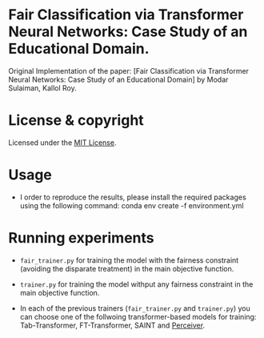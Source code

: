 # Fair Classification via Transformer Neural Networks: Case Study of an Educational Domain.


Original Implementation of the paper: [Fair Classification via Transformer Neural Networks: Case Study of an Educational Domain] by Modar Sulaiman, Kallol Roy.



# License & copyright
Licensed under the [MIT License](License).


# Usage
* I order to reproduce the results, please install the required packages using the following command: 
                               conda env create -f environment.yml

# Running experiments

* `fair_trainer.py` for training the model with the fairness constraint (avoiding the disparate treatment) in the main objective function.

* `trainer.py` for training the model withput any fairness constraint in the main objective function.

*  In each of the previous trainers (`fair_trainer.py` and `trainer.py`) you can choose one of the follwoing transformer-based models for training: Tab-Transformer, FT-Transformer, SAINT and [Perceiver](https://arxiv.org/abs/2103.03206).

